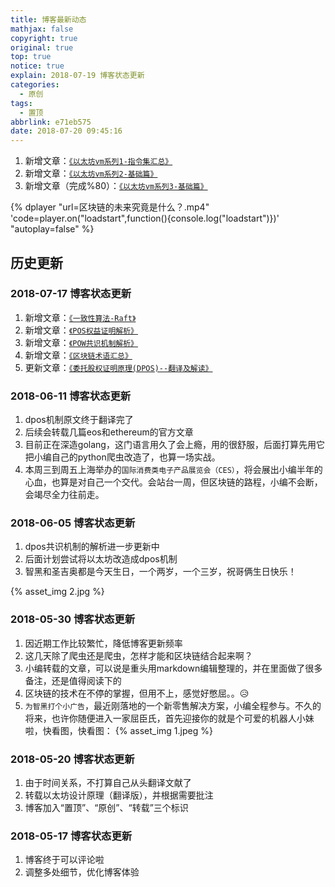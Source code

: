 ```yaml
---
title: 博客最新动态
mathjax: false
copyright: true
original: true
top: true
notice: true
explain: 2018-07-19 博客状态更新
categories:
  - 原创
tags:
  - 置顶
abbrlink: e71eb575
date: 2018-07-20 09:45:16
---
```

1. 新增文章：[`《以太坊vm系列1-指令集汇总》`](/articles/715e1612)
2. 新增文章：[`《以太坊vm系列2-基础篇》`](/articles/4b0172c1)
3. 新增文章（完成%80）：[`《以太坊vm系列3-基础篇》`](/articles/8ddcbc00)

{% dplayer "url=区块链的未来究竟是什么？.mp4" 'code=player.on("loadstart",function(){console.log("loadstart")})' "autoplay=false" %} 
<!-- more -->
## 历史更新

### 2018-07-17 博客状态更新
1. 新增文章：[`《一致性算法-Raft》`](/articles/abf4a6b7)
2. 新增文章：[`《POS权益证明解析》`](/articles/fd535b82)
3. 新增文章：[`《POW共识机制解析》`](/articles/131cedbf)
4. 新增文章：[`《区块链术语汇总》`](/articles/b35eb8c3)
5. 更新文章：[`《委托股权证明原理(DPOS)--翻译及解读》`](/articles/bbe43e3f)

### 2018-06-11 博客状态更新
1. dpos机制原文终于翻译完了
2. 后续会转载几篇eos和ethereum的官方文章
3. 目前正在深造golang，这门语言用久了会上瘾，用的很舒服，后面打算先用它把小编自己的python爬虫改造了，也算一场实战。
4. 本周三到周五上海举办的`国际消费类电子产品展览会（CES）`，将会展出小编半年的心血，也算是对自己一个交代。会站台一周，但区块链的路程，小编不会断，会竭尽全力往前走。

### 2018-06-05 博客状态更新
1. dpos共识机制的解析进一步更新中
2. 后面计划尝试将以太坊改造成dpos机制
3. 智黑和圣吉奥都是今天生日，一个两岁，一个三岁，祝哥俩生日快乐！

{% asset_img 2.jpg %}

### 2018-05-30 博客状态更新
1. 因近期工作比较繁忙，降低博客更新频率
2. 这几天除了爬虫还是爬虫，怎样才能和区块链结合起来啊？
3. 小编转载的文章，可以说是重头用markdown编辑整理的，并在里面做了很多备注，还是值得阅读下的
4. 区块链的技术在不停的掌握，但用不上，感觉好憋屈。。😥
5. `为智黑打个小广告`，最近刚落地的一个新零售解决方案，小编全程参与。不久的将来，也许你随便进入一家屈臣氏，首先迎接你的就是个可爱的机器人小妹啦，快看图，快看图：
{% asset_img 1.jpeg %}

### 2018-05-20 博客状态更新
1. 由于时间关系，不打算自己从头翻译文献了
2. 转载以太坊设计原理（翻译版），并根据需要批注
3. 博客加入“置顶”、“原创”、“转载”三个标识

### 2018-05-17 博客状态更新
1. 博客终于可以评论啦
2. 调整多处细节，优化博客体验
